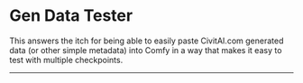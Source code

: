 # Gen Data Tester

This answers the itch for being able to easily paste CivitAI.com generated data (or other simple metadata) into Comfy in a way that makes it easy to test with multiple checkpoints.



--------------------------